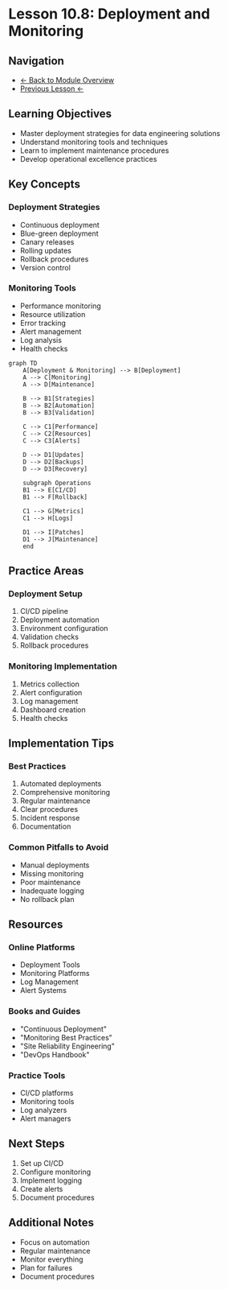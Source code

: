 # Lesson 10.8: Deployment and Monitoring

## Navigation
- [← Back to Module Overview](./README.md)
- [Previous Lesson ←](./10.7-testing-and-quality-assurance.md)

## Learning Objectives

- Master deployment strategies for data engineering solutions
- Understand monitoring tools and techniques
- Learn to implement maintenance procedures
- Develop operational excellence practices

## Key Concepts

### Deployment Strategies
- Continuous deployment
- Blue-green deployment
- Canary releases
- Rolling updates
- Rollback procedures
- Version control

### Monitoring Tools
- Performance monitoring
- Resource utilization
- Error tracking
- Alert management
- Log analysis
- Health checks

```mermaid
graph TD
    A[Deployment & Monitoring] --> B[Deployment]
    A --> C[Monitoring]
    A --> D[Maintenance]
    
    B --> B1[Strategies]
    B --> B2[Automation]
    B --> B3[Validation]
    
    C --> C1[Performance]
    C --> C2[Resources]
    C --> C3[Alerts]
    
    D --> D1[Updates]
    D --> D2[Backups]
    D --> D3[Recovery]
    
    subgraph Operations
    B1 --> E[CI/CD]
    B1 --> F[Rollback]
    
    C1 --> G[Metrics]
    C1 --> H[Logs]
    
    D1 --> I[Patches]
    D1 --> J[Maintenance]
    end
```

## Practice Areas

### Deployment Setup
1. CI/CD pipeline
2. Deployment automation
3. Environment configuration
4. Validation checks
5. Rollback procedures

### Monitoring Implementation
1. Metrics collection
2. Alert configuration
3. Log management
4. Dashboard creation
5. Health checks

## Implementation Tips

### Best Practices
1. Automated deployments
2. Comprehensive monitoring
3. Regular maintenance
4. Clear procedures
5. Incident response
6. Documentation

### Common Pitfalls to Avoid
- Manual deployments
- Missing monitoring
- Poor maintenance
- Inadequate logging
- No rollback plan

## Resources

### Online Platforms
- Deployment Tools
- Monitoring Platforms
- Log Management
- Alert Systems

### Books and Guides
- "Continuous Deployment"
- "Monitoring Best Practices"
- "Site Reliability Engineering"
- "DevOps Handbook"

### Practice Tools
- CI/CD platforms
- Monitoring tools
- Log analyzers
- Alert managers

## Next Steps

1. Set up CI/CD
2. Configure monitoring
3. Implement logging
4. Create alerts
5. Document procedures

## Additional Notes

- Focus on automation
- Regular maintenance
- Monitor everything
- Plan for failures
- Document procedures 